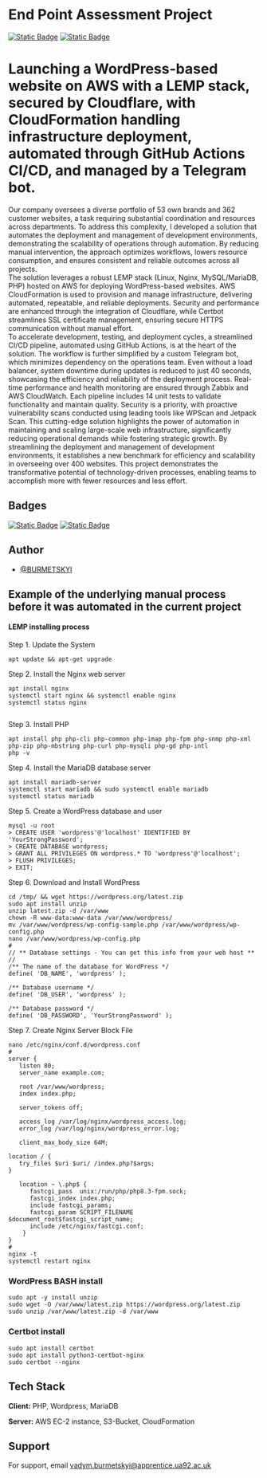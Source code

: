 # End Point Assessment Project
[![Static Badge](https://img.shields.io/badge/visit-moncorp.uk-blue?style=flat-square)](https://www.prod1.moncorp.uk/) [![Static Badge](https://img.shields.io/badge/visit-moncorp.uk-blue?style=flat-square)](https://www.dev.moncorp.uk/)


# Launching a WordPress-based website on AWS with a LEMP stack, secured by Cloudflare, with CloudFormation handling infrastructure deployment, automated through GitHub Actions CI/CD, and managed by a Telegram bot.


 Our company oversees a diverse portfolio of 53 own brands and 362 customer websites, a task requiring substantial coordination and resources across departments. To address this complexity, I developed a solution that automates the deployment and management of development environments, demonstrating the scalability of operations through automation. By reducing manual intervention, the approach optimizes workflows, lowers resource consumption, and ensures consistent and reliable outcomes across all projects.  
 The solution leverages a robust LEMP stack (Linux, Nginx, MySQL/MariaDB, PHP) hosted on AWS for deploying WordPress-based websites. AWS CloudFormation is used to provision and manage infrastructure, delivering automated, repeatable, and reliable deployments. Security and performance are enhanced through the integration of Cloudflare, while Certbot streamlines SSL certificate management, ensuring secure HTTPS communication without manual effort.  
 To accelerate development, testing, and deployment cycles, a streamlined CI/CD pipeline, automated using GitHub Actions, is at the heart of the solution. The workflow is further simplified by a custom Telegram bot, which minimizes dependency on the operations team. Even without a load balancer, system downtime during updates is reduced to just 40 seconds, showcasing the efficiency and reliability of the deployment process.
 Real-time performance and health monitoring are ensured through Zabbix and AWS CloudWatch. Each pipeline includes 14 unit tests to validate functionality and maintain quality. Security is a priority, with proactive vulnerability scans conducted using leading tools like WPScan and Jetpack Scan.
 This cutting-edge solution highlights the power of automation in maintaining and scaling large-scale web infrastructure, significantly reducing operational demands while fostering strategic growth. By streamlining the deployment and management of development environments, it establishes a new benchmark for efficiency and scalability in overseeing over 400 websites. This project demonstrates the transformative potential of technology-driven processes, enabling teams to accomplish more with fewer resources and less effort.





## Badges

[![Static Badge](https://img.shields.io/badge/Apprenticeship_provider-UA_92-green?style=flat-square)](https://ua92.ac.uk/)
[![Static Badge](https://img.shields.io/badge/Employer_company-THG-blue?style=flat-square)](https://www.thg.com/)



## Author

- [@BURMETSKYI](https://github.com/BURMETSKYI)


## Example of the underlying manual process before it was automated in the current project 

#### LEMP installing process
Step 1. Update the System
```
apt update && apt-get upgrade
```
Step 2. Install the Nginx web server
```
apt install nginx
systemctl start nginx && systemctl enable nginx
systemctl status nginx
  
```
Step 3. Install PHP
```
apt install php php-cli php-common php-imap php-fpm php-snmp php-xml php-zip php-mbstring php-curl php-mysqli php-gd php-intl
php -v
```
Step 4. Install the MariaDB database server
```
apt install mariadb-server
systemctl start mariadb && sudo systemctl enable mariadb
systemctl status mariadb
```
Step 5. Create a WordPress database and user
```
mysql -u root
> CREATE USER 'wordpress'@'localhost' IDENTIFIED BY 'YourStrongPassword';
> CREATE DATABASE wordpress;
> GRANT ALL PRIVILEGES ON wordpress.* TO 'wordpress'@'localhost';
> FLUSH PRIVILEGES;
> EXIT;
```
Step 6. Download and Install WordPress
```
cd /tmp/ && wget https://wordpress.org/latest.zip
sudo apt install unzip
unzip latest.zip -d /var/www
chown -R www-data:www-data /var/www/wordpress/
mv /var/www/wordpress/wp-config-sample.php /var/www/wordpress/wp-config.php
nano /var/www/wordpress/wp-config.php
#
// ** Database settings - You can get this info from your web host ** //
/** The name of the database for WordPress */
define( 'DB_NAME', 'wordpress' );

/** Database username */
define( 'DB_USER', 'wordpress' );

/** Database password */
define( 'DB_PASSWORD', 'YourStrongPassword' );
```
Step 7. Create Nginx Server Block File
```
nano /etc/nginx/conf.d/wordpress.conf
#
server {
   listen 80;
   server_name example.com;

   root /var/www/wordpress;
   index index.php;

   server_tokens off;

   access_log /var/log/nginx/wordpress_access.log;
   error_log /var/log/nginx/wordpress_error.log;

   client_max_body_size 64M;

location / {
   try_files $uri $uri/ /index.php?$args;
}

   location ~ \.php$ {
      fastcgi_pass  unix:/run/php/php8.3-fpm.sock;
      fastcgi_index index.php;
      include fastcgi_params;
      fastcgi_param SCRIPT_FILENAME $document_root$fastcgi_script_name;
      include /etc/nginx/fastcgi.conf;
    }
}
#
nginx -t
systemctl restart nginx
```

### WordPress BASH install 
```
sudo apt -y install unzip
sudo wget -O /var/www/latest.zip https://wordpress.org/latest.zip
sudo unzip /var/www/latest.zip -d /var/www
```

### Certbot install
```
sudo apt install certbot
sudo apt install python3-certbot-nginx
sudo certbot --nginx
```

## Tech Stack

**Client:** PHP, Wordpress, MariaDB

**Server:** AWS EC-2 instance, S3-Bucket, CloudFormation


## Support

For support, email vadym.burmetskyi@apprentice.ua92.ac.uk


